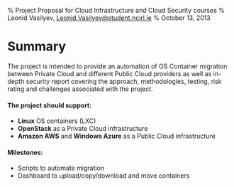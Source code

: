 % Project Proposal for Cloud Infrastructure and Cloud Security courses
% Leonid Vasilyev, <Leonid.Vasilyev@student.ncirl.ie>
% October 13, 2013

# Summary

The project is intended to provide an automation of OS Container migration
between Private Cloud and different Public Cloud providers
as well as in-depth security report covering the approach, methodologies, testing, risk rating and challenges
associated with the project.

#### The project should support: ####
  * __Linux__ OS containers (LXC)
  * __OpenStack__ as a Private Cloud infrastructure
  * __Amazon AWS__ and __Windows Azure__ as a Public Cloud infrastructure

#### Milestones: ####
  * Scripts to automate migration
  * Dashboard to upload/copy/download and move containers
